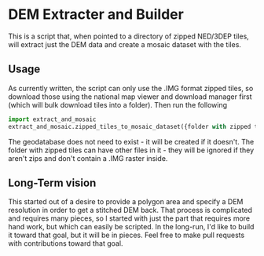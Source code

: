 # DEM Extracter and Builder

This is a script that, when pointed to a directory of zipped NED/3DEP tiles, will extract just the DEM data and create
a mosaic dataset with the tiles.

## Usage

As currently written, the script can only use the .IMG format zipped tiles, so download those using the national map viewer
and download manager first (which will bulk download tiles into a folder). Then run the following

```python
import extract_and_mosaic
extract_and_mosaic.zipped_tiles_to_mosaic_dataset({folder with zipped tiles}, {folder to place extracted tiles}, {path to geodatabase for mosaic}, {mosaic dataset name})
```

The geodatabase does not need to exist - it will be created if it doesn't. The folder with zipped tiles can have other
files in it - they will be ignored if they aren't zips and don't contain a .IMG raster inside.

## Long-Term vision
This started out of a desire to provide a polygon area and specify a DEM resolution in order to get a stitched DEM back.
That process is complicated and requires many pieces, so I started with just the part that requires more hand work, but
which can easily be scripted. In the long-run, I'd like to build it toward that goal, but it will be in pieces. Feel free
to make pull requests with contributions toward that goal.